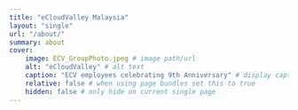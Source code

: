 ```yaml
---
title: "eCloudValley Malaysia"
layout: "single"
url: "/about/"
summary: about
cover:
    image: ECV_GroupPhoto.jpeg # image path/url
    alt: "eCloudValley" # alt text
    caption: "ECV employees celebrating 9th Anniversary" # display caption under cover
    relative: false # when using page bundles set this to true
    hidden: false # only hide on current single page
---
```

